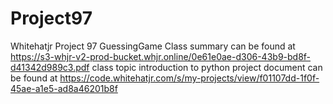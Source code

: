 # Project97
Whitehatjr Project 97 GuessingGame Class summary can be found at https://s3-whjr-v2-prod-bucket.whjr.online/0e61e0ae-d306-43b9-bd8f-d41342d989c3.pdf class topic introduction to python project document can be found at https://code.whitehatjr.com/s/my-projects/view/f01107dd-1f0f-45ae-a1e5-ad8a46201b8f
